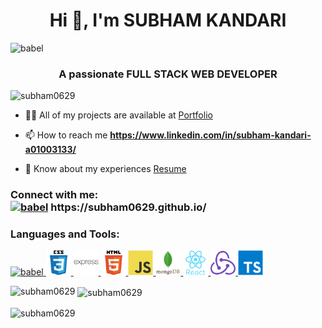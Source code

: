 

<h1 align="center">Hi 👋, I'm SUBHAM KANDARI</h1>
<img src="https://www.itprotoday.com/sites/itprotoday.com/files/styles/article_featured_retina/public/programming%20evolution.jpg?itok=WTj9-yNz" alt="babel" width="" height="70%"/>

<h3 align="center">A passionate FULL STACK WEB DEVELOPER</h3>

<p align="left"> <img src="https://komarev.com/ghpvc/?username=subham0629&label=Profile%20views&color=0e75b6&style=flat" alt="subham0629" /> </p>


- 👨‍💻 All of my projects are available at <a target="blank" href="https://subham0629.github.io/">Portfolio</a>

- 📫 How to reach me **https://www.linkedin.com/in/subham-kandari-a01003133/**

- 📄 Know about my experiences [Resume](https://drive.google.com/file/d/1B3Tdzax-cE-dd75tsRg2-gUTBD2c5wpN/view?usp=share_link)


<h3 align="left">Connect with me:<a href="https://github.com/Subham0629">
  </br>
  <img src="https://github.githubassets.com/images/modules/logos_page/GitHub-Mark.png" alt="babel" width="40" height="40"/></a>
  https://subham0629.github.io/
  </h3>
<p align="left">
</p>

<h3 align="left">Languages and Tools:</h3>
<p align="left"> <a href="https://babeljs.io/" target="_blank" rel="noreferrer"> <img src="https://www.vectorlogo.zone/logos/babeljs/babeljs-icon.svg" alt="babel" width="40" height="40"/> </a> <a href="https://www.w3schools.com/css/" target="_blank" rel="noreferrer"> <img src="https://raw.githubusercontent.com/devicons/devicon/master/icons/css3/css3-original-wordmark.svg" alt="css3" width="40" height="40"/> </a> <a href="https://expressjs.com" target="_blank" rel="noreferrer"> <img src="https://raw.githubusercontent.com/devicons/devicon/master/icons/express/express-original-wordmark.svg" alt="express" width="40" height="40"/> </a> <a href="https://www.w3.org/html/" target="_blank" rel="noreferrer"> <img src="https://raw.githubusercontent.com/devicons/devicon/master/icons/html5/html5-original-wordmark.svg" alt="html5" width="40" height="40"/> </a> <a href="https://developer.mozilla.org/en-US/docs/Web/JavaScript" target="_blank" rel="noreferrer"> <img src="https://raw.githubusercontent.com/devicons/devicon/master/icons/javascript/javascript-original.svg" alt="javascript" width="40" height="40"/> </a> <a href="https://www.mongodb.com/" target="_blank" rel="noreferrer"> <img src="https://raw.githubusercontent.com/devicons/devicon/master/icons/mongodb/mongodb-original-wordmark.svg" alt="mongodb" width="40" height="40"/> </a> <a href="https://reactjs.org/" target="_blank" rel="noreferrer"> <img src="https://raw.githubusercontent.com/devicons/devicon/master/icons/react/react-original-wordmark.svg" alt="react" width="40" height="40"/> </a> <a href="https://redux.js.org" target="_blank" rel="noreferrer"> <img src="https://raw.githubusercontent.com/devicons/devicon/master/icons/redux/redux-original.svg" alt="redux" width="40" height="40"/> </a> <a href="https://www.typescriptlang.org/" target="_blank" rel="noreferrer"> <img src="https://raw.githubusercontent.com/devicons/devicon/master/icons/typescript/typescript-original.svg" alt="typescript" width="40" height="40"/> </a> </p>

<p><img align="left" src="https://github-readme-stats.vercel.app/api/top-langs?username=subham0629&show_icons=true&locale=en&layout=compact" alt="subham0629" /></p>

<p>&nbsp;<img align="center" src="https://github-readme-stats.vercel.app/api?username=subham0629&show_icons=true&locale=en" alt="subham0629" /></p>

<p><img align="center" src="https://github-readme-streak-stats.herokuapp.com/?user=subham0629&" alt="subham0629" /></p>
